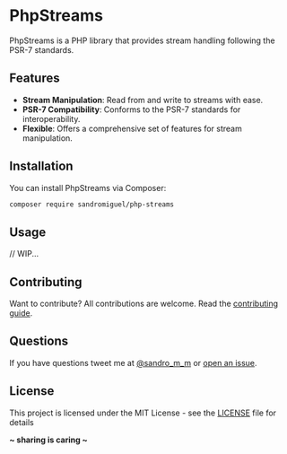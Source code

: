 # PhpStreams

PhpStreams is a PHP library that provides stream handling following the PSR-7 standards.

## Features

-   **Stream Manipulation**: Read from and write to streams with ease.
-   **PSR-7 Compatibility**: Conforms to the PSR-7 standards for interoperability.
-   **Flexible**: Offers a comprehensive set of features for stream manipulation.

## Installation

You can install PhpStreams via Composer:

```bash
composer require sandromiguel/php-streams
```

## Usage

// WIP...

## Contributing

Want to contribute? All contributions are welcome. Read the [contributing guide](CONTRIBUTING.md).

## Questions

If you have questions tweet me at [@sandro_m_m](https://twitter.com/sandro_m_m) or [open an issue](../../issues/new).

## License

This project is licensed under the MIT License - see the [LICENSE](LICENSE) file for details

**~ sharing is caring ~**
